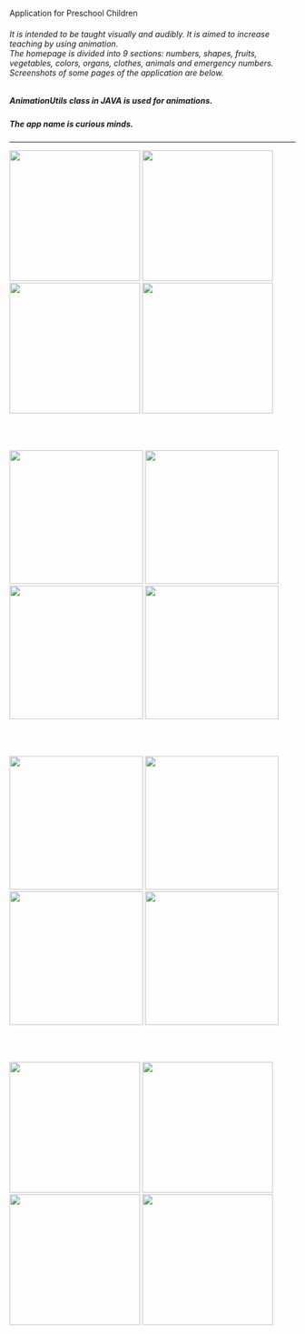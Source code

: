 Application for Preschool Children

<h6>It is intended to be taught visually and audibly. It is aimed to increase teaching by using animation.
  <br/>
 The homepage is divided into 9 sections: numbers, shapes, fruits, vegetables, colors, organs, clothes, animals and emergency numbers.
  Screenshots of some pages of the application are below.
</h6>

<h5>AnimationUtils class in JAVA is used for animations.</h5>
<h5>The app name is curious minds.</h5>

<hr/>

<p>
  <img width="230px" src="https://user-images.githubusercontent.com/59183453/157739654-48ed0f6a-2542-46fe-abe5-fe0b89fddc09.jpg">
  <img width="230px" src="https://user-images.githubusercontent.com/59183453/157741111-04e64a9e-ca89-44fe-9203-8fb7a342dde4.jpg">
  <img width="230px" src="https://user-images.githubusercontent.com/59183453/157741159-8475f22b-e511-4b12-894a-2b1fe08a9495.jpg">
  <img width="230px" src="https://user-images.githubusercontent.com/59183453/157741294-ff12901a-39d6-4477-af4f-ecdc82b52b50.jpg">
  
</p>

<br/><br/>

<p>
    <img width="235px" src="https://user-images.githubusercontent.com/59183453/157741342-bdfb5bca-7935-41fa-8382-9cdff96f1eb7.png">
  <img width="235px" src="https://user-images.githubusercontent.com/59183453/157742542-05328d7d-37ea-4455-a98b-99ee139f3764.png">
  <img width="235px" src="https://user-images.githubusercontent.com/59183453/157741380-e21f5eec-0f77-4ae1-ba62-cfe93be89799.png">
  <img width="235px" src="https://user-images.githubusercontent.com/59183453/157741409-57f60c78-9b39-45c9-b0e8-3f2d66cba6a3.png">
  
</p>

<br/><br/>

<p>
  <img width="235px" src="https://user-images.githubusercontent.com/59183453/157741867-898f6d73-8708-41b0-9a4c-f974b6d9c63b.png">
  <img width="235px" src="https://user-images.githubusercontent.com/59183453/157741932-6089c8aa-2c94-4078-9127-552a8fda6d47.png">
  <img width="235px" src="https://user-images.githubusercontent.com/59183453/157741976-30f669e6-84be-4cac-beea-563940038a8e.png">
  <img width="235px" src="https://user-images.githubusercontent.com/59183453/157742130-eb8b0619-3d1f-4172-bebd-3c4cfb67e3da.png">
  
</p>
<br/><br/>

<p>
  <img width="230px" src="https://user-images.githubusercontent.com/59183453/157742762-fa4f7e3c-6c0d-467b-8d9e-167bf3c85880.jpg">
  <img width="230px" src="https://user-images.githubusercontent.com/59183453/157742750-e7d3b962-2fed-4765-806b-2e278577c4ab.jpg">
  <img width="230px" src="https://user-images.githubusercontent.com/59183453/157742732-5e9b89df-eef0-4a8b-a3d9-436086b52b66.jpg">
  <img width="230px" src="https://user-images.githubusercontent.com/59183453/157743081-be55d526-f693-4c3d-bc46-d8dcbcebeaaf.jpg">
  
</p>





